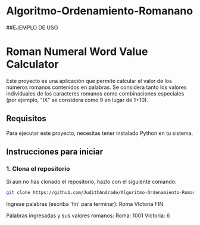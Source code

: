 # Algoritmo-Ordenamiento-Romanano
##EJEMPLO DE USO 


# Roman Numeral Word Value Calculator

Este proyecto es una aplicación que permite calcular el valor de los números romanos contenidos en palabras. Se considera tanto los valores individuales de los caracteres romanos como combinaciones especiales (por ejemplo, "IX" se considera como 9 en lugar de 1+10).

## Requisitos

Para ejecutar este proyecto, necesitas tener instalado Python  en tu sistema.

## Instrucciones para iniciar

### 1. Clona el repositorio

Si aún no has clonado el repositorio, hazlo con el siguiente comando:

```bash
git clone https://github.com/JudithAndrade/Algoritmo-Ordenamiento-Romanano.git

```
Ingrese palabras (escriba 'fin' para terminar):
Roma
VIctoria
FIN

Palabras ingresadas y sus valores romanos:
Roma: 1001
VIctoria: 6

